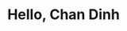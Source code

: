 ---
title: Hello, Chan Dinh
subtext: Where I write about what I like, share about what I learn and also rant about what I hate...
index: true
---